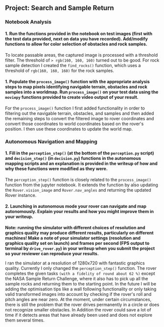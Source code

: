 ## Project: Search and Sample Return

### Notebook Analysis
#### 1. Run the functions provided in the notebook on test images (first with the test data provided, next on data you have recorded). Add/modify functions to allow for color selection of obstacles and rock samples.
To locate passable areas, the captured image is processed with a threshold filter. The threshold of `> rgb(160, 160, 160)` turned out to be good. For rock sample detection I created the `find_rocks()` function, which uses a threshold of `rgb(160, 160, 160)` for the rock samples.


#### 1. Populate the `process_image()` function with the appropriate analysis steps to map pixels identifying navigable terrain, obstacles and rock samples into a worldmap.  Run `process_image()` on your test data using the `moviepy` functions provided to create video output of your result.
For the `process_image()` function I first added functionality in order to filtering out the navigable terrain, obstacles, and samples and then added the remaining steps to convert the filtered image to rover coordinates and convert those coordinates to world coordinates based on the rover's position. I then use these coordinates to update the world map.

### Autonomous Navigation and Mapping

#### 1. Fill in the `perception_step()` (at the bottom of the `perception.py` script) and `decision_step()` (in `decision.py`) functions in the autonomous mapping scripts and an explanation is provided in the writeup of how and why these functions were modified as they were.
The `perception_step()` function is closely related to the `process_image()` function from the jupyter notebook. It extends the function by also updating the `Rover.vision_image` and `Rover.nav_angles` and returning the updated Rover instance.

#### 2. Launching in autonomous mode your rover can navigate and map autonomously.  Explain your results and how you might improve them in your writeup.  

**Note: running the simulator with different choices of resolution and graphics quality may produce different results, particularly on different machines!  Make a note of your simulator settings (resolution and graphics quality set on launch) and frames per second (FPS output to terminal by `drive_rover.py`) in your writeup when you submit the project so your reviewer can reproduce your results.**  

I ran the simulator at a resolution of 1280x720 with fantastic graphics quality.
Currently I only changed the `perception_step()` function. The rover completes the given tasks `(with a fidelity of round about 62 %)` except the NASA Sample Return Challenge, where it also has to pick up all the sample rocks and returning them to the starting point. In the future I will be adding the optimisation tips like a wall following functionality or only taking valid transformed images into account by checking if the rover's roll and pitch angles are near zero. At the moment, under certain circumstances, there is still the problem that the rover drives permanently in a circle or does not recognize smaller obstacles. In Addition the rover could save a lot of time if it detects areas that have already been used and does not explore them several times.
